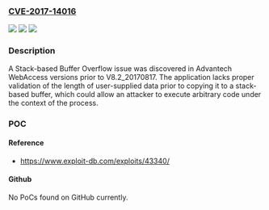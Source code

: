 ### [CVE-2017-14016](https://cve.mitre.org/cgi-bin/cvename.cgi?name=CVE-2017-14016)
![](https://img.shields.io/static/v1?label=Product&message=Advantech%20WebAccess&color=blue)
![](https://img.shields.io/static/v1?label=Version&message=n%2Fa&color=blue)
![](https://img.shields.io/static/v1?label=Vulnerability&message=CWE-121&color=brighgreen)

### Description

A Stack-based Buffer Overflow issue was discovered in Advantech WebAccess versions prior to V8.2_20170817. The application lacks proper validation of the length of user-supplied data prior to copying it to a stack-based buffer, which could allow an attacker to execute arbitrary code under the context of the process.

### POC

#### Reference
- https://www.exploit-db.com/exploits/43340/

#### Github
No PoCs found on GitHub currently.

